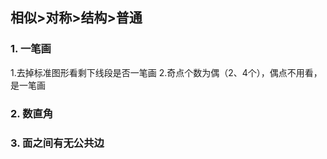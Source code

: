 ## 相似>对称>结构>普通
### 1. 一笔画 
1.去掉标准图形看剩下线段是否一笔画 2.奇点个数为偶（2、4个），偶点不用看，是一笔画
### 2. 数直角
### 3. 面之间有无公共边 
